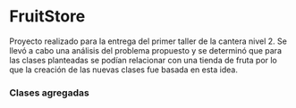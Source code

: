 # FruitStore
Proyecto realizado para la entrega del primer taller de la cantera nivel 2. Se llevó a cabo una análisis del problema propuesto y se determinó que para las clases planteadas se podían relacionar con una tienda de fruta por lo que la creación de las nuevas clases fue basada en esta idea.

### Clases agregadas
